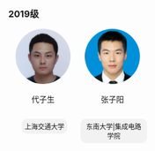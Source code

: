 ### 2019级
<div style="display: flex; flex-wrap: wrap;">  
<div style="width: 25%; text-align: center;">  
    <img src="../../../images/7/本科/2019/代子生.png" alt="代子生" style="border-radius: 50%; width: 100px; height: 100px;">  
    <p>代子生</p>  
    <p style="display: inline-block; padding: 5px 5px; background-color: #f2f2f2; border-radius: 10px; font-size: 12px; margin-left: 5px;">上海交通大学</p>
  </div>  
    
  <div style="width: 25%; text-align: center;">  
    <img src="../../../images/7/本科/2019/张子阳.png" alt="张子阳" style="border-radius: 50%; width: 100px; height: 100px;">  
    <p>张子阳</p>  
    <p style="display: inline-block; padding: 5px 5px; background-color: #f2f2f2; border-radius: 10px; font-size: 12px; margin-left: 5px;">东南大学|集成电路学院</p>
  </div>
 </div> 
